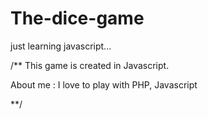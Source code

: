 # The-dice-game
just learning javascript...

/**
This game is created in Javascript.

About me : I love to play with PHP, Javascript

**/
